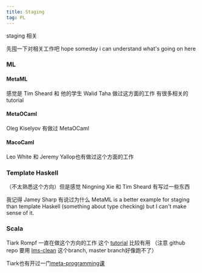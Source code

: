 ```yaml
---
title: Staging
tag: PL
---
```

staging 相关

<!--more-->

先囤一下对相关工作吧 hope someday i can understand what's going on here

### ML

#### MetaML

感觉是 Tim Sheard 和 他的学生 Walid Taha 做过这方面的工作 有很多相关的tutorial

#### MetaOCaml
Oleg Kiselyov 有做过 MetaOCaml

#### MacoCaml
Leo White 和 Jeremy Yallop也有做过这个方面的工作

### Template Haskell

（不太熟悉这个方向）但是感觉 Ningning Xie 和 Tim Sheard 有写过一些东西

我记得 Jamey Sharp 有说过为什么 MetaML is a better example for staging than template Haskell 
(something about type checking) but I can't make sense of it.

### Scala
Tiark Rompf 一直在做这个方向的工作 这个 [tutorial](https://scala-lms.github.io/tutorials/) 比较有用
（注意 github repo 要用 [lms-clean](https://github.com/scala-lms/tutorials/tree/lms-clean) 这个branch, master branch好像跑不了）

Tiark也有开过一门[meta-programming课](https://tiarkrompf.github.io/cs590/2014/)




